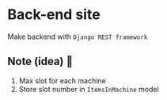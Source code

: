 # Back-end site

Make backend with `Django REST framework`

## Note (idea) 🤔

1. Max slot for each machine
2. Store slot number in `ItemsInMachine` model
